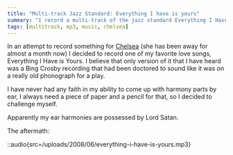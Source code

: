 ```yaml
---
title: "Multi-track Jazz Standard: Everything I have is yours"
summary: "I record a multi-track of the jazz standard Everything I Have is Yours, with strange harmonies."
tags: [multitrack, mp3, music, chelsea]
---
```


In an attempt to record something for [Chelsea](http://www.chelseahollow.com) (she has been away for almost a month now) I decided to record one of my favorite love songs, Everything I Have is Yours. I believe that only version of it that I have heard was a Bing Crosby recording that had been doctored to sound like it was on a really old phonograph for a play.

I have never had any faith in my ability to come up with harmony parts by ear, I always need a piece of paper and a pencil for that, so I decided to challenge myself.

Apparently my ear harmonies are possessed by Lord Satan.

The aftermath:

::audio{src=/uploads/2008/06/everything-i-have-is-yours.mp3}
